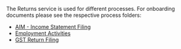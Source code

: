 The Returns service is used for different processes.
For onboarding documents please see the respective process folders:
* [AIM - Income Statement Filing](https://github.com/InlandRevenue/Gateway-Services/tree/master/Process%20-%20AIM%20-%20Income%20Statement%20Filing)
* [Employment Activities](https://github.com/InlandRevenue/Gateway-Services/tree/master/Process%20-%20Employment%20Activities)
* [GST Return Filing](https://github.com/InlandRevenue/Gateway-Services/tree/master/Process%20-%20GST%20Return%20Filing)

